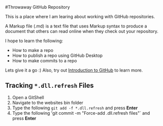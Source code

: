 #Throwaway GitHub Repository

This is a place where I am learing about working with GitHub repositories.

A Markup file (.md) is a text file that uses Markup syntax to produce a document that others can read online when they check out your repository.

I hope to learn the following:

- How to make a repo
- How to publish a repo using GitHub Desktop
- How to make commits to a repo

Lets give it a go :) Also, try out [Introduction to GitHub](http://github.github.io/on-demand) to learn more.

## Tracking `*.dll.refresh` Files
1. Open a GitShell
2. Navigate to the websites bin folder
3. Type the following `git add -f *.dll.refresh` and press **Enter**
4. Type the following 'git commit -m "Force-add .dll.refresh files"` and press **Enter**
